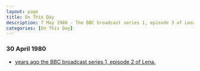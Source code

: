 ```yaml
---
layout: page
title: On This Day
description: 7 May 1980 - The BBC broadcast series 1, episode 3 of Lena.
categories: [On This Day]
---
```


### 30 April 1980
* [<span id="age1"></span> years ago the BBC broadcast series 1, episode 2 of Lena.](/bbc%20one/1980/05/07/lena.html)

<!-- Script for calculating number of years ago -->
<script>
var dob = '19800430';
var year = Number(dob.substr(0, 4));
var month = Number(dob.substr(4, 2)) - 1;
var day = Number(dob.substr(6, 2));
var today = new Date();
var age1 = today.getFullYear() - year;
if (today.getMonth() < month || (today.getMonth() == month && today.getDate() < day)) {
  age1--;
}
document.getElementById("age1").innerHTML=age1;
</script>


